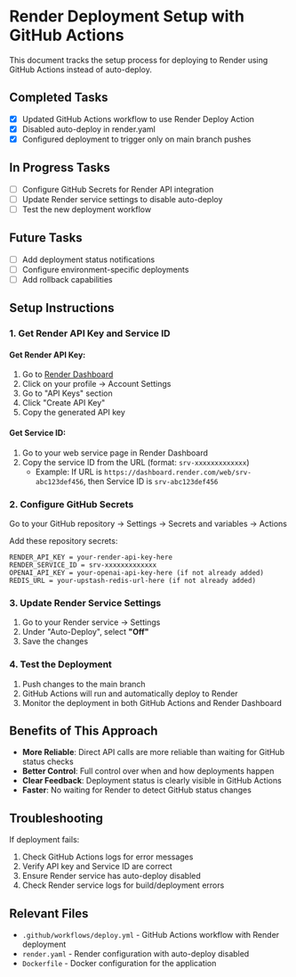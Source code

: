 # Render Deployment Setup with GitHub Actions

This document tracks the setup process for deploying to Render using GitHub Actions instead of auto-deploy.

## Completed Tasks

- [x] Updated GitHub Actions workflow to use Render Deploy Action
- [x] Disabled auto-deploy in render.yaml
- [x] Configured deployment to trigger only on main branch pushes

## In Progress Tasks

- [ ] Configure GitHub Secrets for Render API integration
- [ ] Update Render service settings to disable auto-deploy
- [ ] Test the new deployment workflow

## Future Tasks

- [ ] Add deployment status notifications
- [ ] Configure environment-specific deployments
- [ ] Add rollback capabilities

## Setup Instructions

### 1. Get Render API Key and Service ID

#### Get Render API Key:
1. Go to [Render Dashboard](https://dashboard.render.com)
2. Click on your profile → Account Settings
3. Go to "API Keys" section
4. Click "Create API Key"
5. Copy the generated API key

#### Get Service ID:
1. Go to your web service page in Render Dashboard
2. Copy the service ID from the URL (format: `srv-xxxxxxxxxxxxx`)
   - Example: If URL is `https://dashboard.render.com/web/srv-abc123def456`, then Service ID is `srv-abc123def456`

### 2. Configure GitHub Secrets

Go to your GitHub repository → Settings → Secrets and variables → Actions

Add these repository secrets:
```
RENDER_API_KEY = your-render-api-key-here
RENDER_SERVICE_ID = srv-xxxxxxxxxxxxx
OPENAI_API_KEY = your-openai-api-key-here (if not already added)
REDIS_URL = your-upstash-redis-url-here (if not already added)
```

### 3. Update Render Service Settings

1. Go to your Render service → Settings
2. Under "Auto-Deploy", select **"Off"**
3. Save the changes

### 4. Test the Deployment

1. Push changes to the main branch
2. GitHub Actions will run and automatically deploy to Render
3. Monitor the deployment in both GitHub Actions and Render Dashboard

## Benefits of This Approach

- **More Reliable**: Direct API calls are more reliable than waiting for GitHub status checks
- **Better Control**: Full control over when and how deployments happen
- **Clear Feedback**: Deployment status is clearly visible in GitHub Actions
- **Faster**: No waiting for Render to detect GitHub status changes

## Troubleshooting

If deployment fails:
1. Check GitHub Actions logs for error messages
2. Verify API key and Service ID are correct
3. Ensure Render service has auto-deploy disabled
4. Check Render service logs for build/deployment errors

## Relevant Files

- `.github/workflows/deploy.yml` - GitHub Actions workflow with Render deployment
- `render.yaml` - Render configuration with auto-deploy disabled
- `Dockerfile` - Docker configuration for the application
